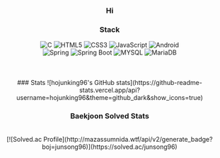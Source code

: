<div align= "center">


### Hi
  
  
### Stack
  
<img alt="C" src="https://img.shields.io/badge/C-A8B9CC.svg?&style=for-the-badge&logo=C&logoColor=white&"/>
<img alt="HTML5" src="https://img.shields.io/badge/HTML5-E34F26.svg?&style=for-the-badge&logo=HTML5&logoColor=white&"/>
<img alt="CSS3" src="https://img.shields.io/badge/CSS3-1572B6.svg?&style=for-the-badge&logo=CSS3&logoColor=white&"/>
<img alt="JavaScript" src="https://img.shields.io/badge/JavaScript-F7DF1E.svg?&style=for-the-badge&logo=JavaScript&logoColor=white&"/>
<img alt="Android" src="https://img.shields.io/badge/Android-3DDC84.svg?&style=for-the-badge&logo=Android&logoColor=white&"/>
<br>


<img alt="Spring" src="https://img.shields.io/badge/Spring-6DB33F.svg?&style=for-the-badge&logo=Spring&logoColor=white&"/>
<img alt="Spring Boot" src="https://img.shields.io/badge/Spring Boot-6DB33F.svg?&style=for-the-badge&logo=SpringBoot&logoColor=white&"/>
<img alt="MYSQL" src="https://img.shields.io/badge/MYSQL-4479A1.svg?&style=for-the-badge&logo=MYSQL&logoColor=white&"/>
<img alt="MariaDB" src="https://img.shields.io/badge/MariaDB-003545.svg?&style=for-the-badge&logo=MariaDB&logoColor=white&"/>
<br>
<br>
<br>
<br>
### Stats
![hojunking96's GitHub stats](https://github-readme-stats.vercel.app/api?username=hojunking96&theme=github_dark&show_icons=true)

### Baekjoon Solved Stats
<br>
[![Solved.ac Profile](http://mazassumnida.wtf/api/v2/generate_badge?boj=junsong96)](https://solved.ac/junsong96)
<br>
<br>
